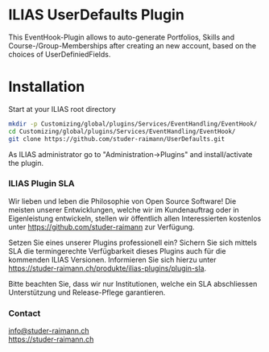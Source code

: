 ILIAS UserDefaults Plugin
=========================
This EventHook-Plugin allows to auto-generate Portfolios, Skills and Course-/Group-Memberships after creating an new account, based on the choices of UserDefiniedFields.

# Installation
Start at your ILIAS root directory
```bash
mkdir -p Customizing/global/plugins/Services/EventHandling/EventHook/
cd Customizing/global/plugins/Services/EventHandling/EventHook/
git clone https://github.com/studer-raimann/UserDefaults.git
```
As ILIAS administrator go to "Administration->Plugins" and install/activate the plugin.

### ILIAS Plugin SLA

Wir lieben und leben die Philosophie von Open Source Software! Die meisten unserer Entwicklungen, welche wir im Kundenauftrag oder in Eigenleistung entwickeln, stellen wir öffentlich allen Interessierten kostenlos unter https://github.com/studer-raimann zur Verfügung.

Setzen Sie eines unserer Plugins professionell ein? Sichern Sie sich mittels SLA die termingerechte Verfügbarkeit dieses Plugins auch für die kommenden ILIAS Versionen. Informieren Sie sich hierzu unter https://studer-raimann.ch/produkte/ilias-plugins/plugin-sla.

Bitte beachten Sie, dass wir nur Institutionen, welche ein SLA abschliessen Unterstützung und Release-Pflege garantieren.

### Contact
info@studer-raimann.ch  
https://studer-raimann.ch  

